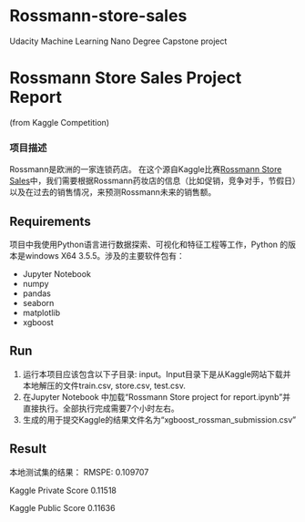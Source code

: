 # Rossmann-store-sales
Udacity Machine Learning Nano Degree Capstone project

# Rossmann Store Sales Project Report #
(from Kaggle Competition)

### 项目描述 ###
Rossmann是欧洲的一家连锁药店。 在这个源自Kaggle比赛[Rossmann Store Sales](https://www.kaggle.com/c/rossmann-store-sales)中，我们需要根据Rossmann药妆店的信息（比如促销，竞争对手，节假日）以及在过去的销售情况，来预测Rossmann未来的销售额。

## Requirements  ##
项目中我使用Python语言进行数据探索、可视化和特征工程等工作，Python 的版本是windows X64 3.5.5。涉及的主要软件包有：
- Jupyter Notebook
- numpy 
- pandas
- seaborn
- matplotlib
- xgboost

## Run
1. 运行本项目应该包含以下子目录: input。Input目录下是从Kaggle网站下载并本地解压的文件train.csv, store.csv, test.csv.
2. 在Jupyter Notebook 中加载“Rossmann Store project for report.ipynb”并直接执行。全部执行完成需要7个小时左右。
3. 生成的用于提交Kaggle的结果文件名为“xgboost_rossman_submission.csv”

## Result

本地测试集的结果：
RMSPE: 0.109707

Kaggle Private Score
0.11518

Kaggle Public Score
0.11636
